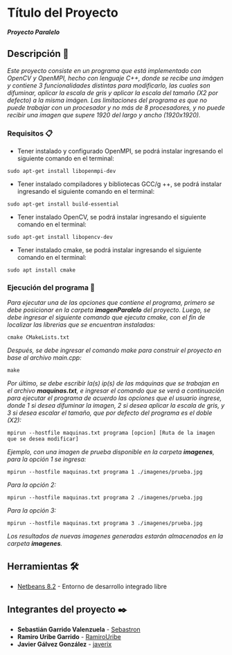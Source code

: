 # Título del Proyecto

**_Proyecto Paralelo_**

## Descripción 🚀

_Este proyecto consiste en un programa que está implementado con OpenCV y OpenMPI, hecho_
_con lenguaje C++, donde se recibe una imágen y contiene 3 funcionalidades_
_distintas para modificarlo, las cuales son difuminar, aplicar la escala de_ 
_gris y aplicar la escala del tamaño (X2 por defecto) a la misma imágen._
_Las limitaciones del programa es que no puede trabajar con un procesador y no más de 8_ 
_procesadores, y no puede recibir una imagen que supere 1920 del largo y ancho (1920x1920)._

### Requisitos 📋

* Tener instalado y configurado OpenMPI, se podrá instalar ingresando el siguiente comando en el terminal:
```
sudo apt-get install libopenmpi-dev
```
* Tener instalado compiladores y bibliotecas GCC/g ++, se podrá instalar ingresando el siguiente comando en el terminal:
```
sudo apt-get install build-essential
```
* Tener instalado OpenCV, se podrá instalar ingresando el siguiente comando en el terminal:
```
sudo apt-get install libopencv-dev
```
* Tener instalado cmake, se podrá instalar ingresando el siguiente comando en el terminal:
```
sudo apt install cmake
```
### Ejecución del programa 🔧

_Para ejecutar una de las opciones que contiene el programa, primero se debe posicionar_
_en la carpeta **imagenParalelo** del proyecto. Luego, se debe ingresar el siguiente comando_
_que ejecuta cmake, con el fin de localizar las librerias que se encuentran instaladas:_

```
cmake CMakeLists.txt
```
_Después, se debe ingresar el comando make para construir el proyecto en base al archivo main.cpp:_

```
make
```

_Por último, se debe escribir la(s) ip(s) de las máquinas que se trabajan en el archivo  **maquinas.txt**,_
_e ingresar el comando que se verá a continuación para ejecutar el programa de acuerdo las opciones que_
_el usuario ingrese, donde 1 si desea difuminar la imagen, 2 si desea aplicar la escala de gris,_
_y 3 si desea escalar el tamaño, que por defecto del programa es el doble (X2):_

```
mpirun --hostfile maquinas.txt programa [opcion] [Ruta de la imagen que se desea modificar]
```
_Ejemplo, con una imagen de prueba disponible en la carpeta **imagenes**, para la opción 1 se ingresa:_

```
mpirun --hostfile maquinas.txt programa 1 ./imagenes/prueba.jpg
```
_Para la opción 2:_

```
mpirun --hostfile maquinas.txt programa 2 ./imagenes/prueba.jpg
```

_Para la opción 3:_

```
mpirun --hostfile maquinas.txt programa 3 ./imagenes/prueba.jpg
```

_Los resultados de nuevas imagenes generadas estarán almacenados en la carpeta **imagenes**._


## Herramientas 🛠️

* [Netbeans 8.2](https://netbeans.org/downloads/8.2/rc/) - Entorno de desarrollo integrado libre

## Integrantes del proyecto ✒️

* **Sebastián Garrido Valenzuela** - [Sebastron](https://github.com/Sebastron)
* **Ramiro Uribe Garrido** - [RamiroUribe](https://github.com/RamiroUribe)
* **Javier Gálvez González** - [javerix](https://github.com/javerix)
